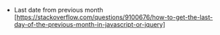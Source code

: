 * Last date from previous month [https://stackoverflow.com/questions/9100676/how-to-get-the-last-day-of-the-previous-month-in-javascript-or-jquery]